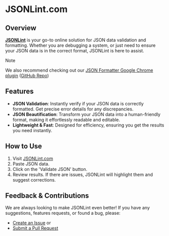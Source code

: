 # JSONLint.com

## Overview

[**JSONLint**](https://jsonlint.com) is your go-to online solution for JSON data validation and formatting. Whether you are debugging a system, or just need to ensure your JSON data is in the correct format, JSONLint is here to assist.

> [!NOTE]
> We also recommend checking out our [JSON Formatter Google Chrome plugin](https://chrome.google.com/webstore/detail/json-formatter/ondecobpcidaehknoegeapmclapnkgcl) ([GitHub Repo](https://github.com/circlecell/jsonformatter))

## Features

- **JSON Validation**: Instantly verify if your JSON data is correctly formatted. Get precise error details for any discrepancies.
- **JSON Beautification**: Transform your JSON data into a human-friendly format, making it effortlessly readable and editable.
- **Lightweight & Fast**: Designed for efficiency, ensuring you get the results you need instantly.

## How to Use

1. Visit [JSONLint.com](https://jsonlint.com/)
2. Paste JSON data.
3. Click on the 'Validate JSON' button.
4. Review results. If there are issues, JSONLint will highlight them and suggest corrections.

## Feedback & Contributions

We are always looking to make JSONLint even better! If you have any suggestions, features requests, or found a bug, please:

- [Create an Issue](https://github.com/circlecell/jsonlint/issues) or
- [Submit a Pull Request](https://github.com/circlecell/jsonlint/pulls)
